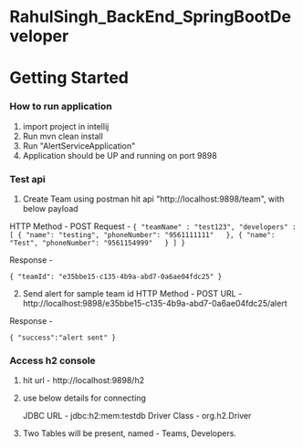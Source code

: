 # RahulSingh_BackEnd_SpringBootDeveloper

# Getting Started

### How to run application
1. import project in intellij
2. Run mvn clean install
3. Run "AlertServiceApplication"
4. Application should be UP and running on port 9898

### Test api

1. Create Team using postman hit api "http://localhost:9898/team", with below payload
 
HTTP Method  - POST 
Request - 
  `{
       "teamName" : "test123",
       "developers" : [
           {
             "name": "testing",
             "phoneNumber": "9561111111"  
           },
           {
             "name": "Test",
             "phoneNumber": "9561154999"  
           }
       ]
   }` 
   
Response - 

`{
     "teamId": "e35bbe15-c135-4b9a-abd7-0a6ae04fdc25"
 }`

2. Send alert for sample team id 
HTTP Method -  POST
URL - http://localhost:9898/e35bbe15-c135-4b9a-abd7-0a6ae04fdc25/alert

Response -

`
{
"success":"alert sent"
}
`
### Access h2 console

1. hit url - http://localhost:9898/h2
2. use below details for connecting

    JDBC URL - jdbc:h2:mem:testdb
    Driver Class - org.h2.Driver
3. Two Tables will be present, named - Teams, Developers.


